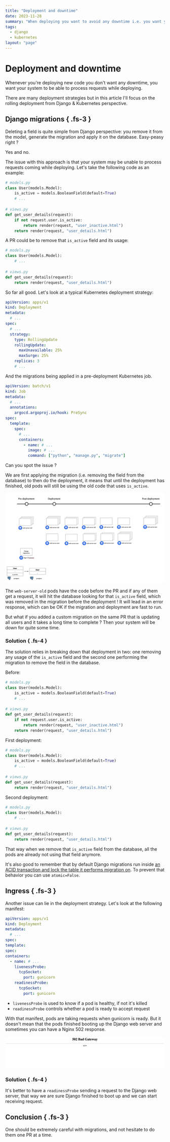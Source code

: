 ```yaml
---
title: "Deployment and downtime"
date: 2023-11-28
summary: "When deploying you want to avoid any downtime i.e. you want your system to be functional over the deployment timespan. What are the caveats that one should be wary of?"
tags:
  - django
  - kubernetes
layout: "page"
---
```

# Deployment and downtime

Whenever you're deploying new code you don't want any downtime, you want your system to be able to process requests while deploying. 

There are many deployment strategies but in this article I'll focus on the rolling deployment from Django & Kubernetes perspective.

## Django migrations { .fs-3 }

Deleting a field is quite simple from Django perspective: you remove it from the model, generate the migration and apply it on the database. Easy-peasy right ?

Yes and no.

The issue with this approach is that your system may be unable to process requests coming while deploying. Let's take the following code as an example:

```python
# models.py
class User(models.Model):
    is_active = models.BooleanField(default=True)
    # ...

# views.py
def get_user_details(request):
    if not request.user.is_active:
        return render(request, "user_inactive.html")
    return render(request, "user_details.html")
```

A PR could be to remove that `is_active` field and its usage:

```python
# models.py
class User(models.Model):
    # ...

# views.py
def get_user_details(request):
    return render(request, "user_details.html")
```

So far all good. Let's look at a typical Kubernetes deployment strategy:

```yaml
apiVersion: apps/v1
kind: Deployment
metadata:
  # ...
spec:
  # ...
  strategy:
    type: RollingUpdate
    rollingUpdate:
      maxUnavailable: 25%
      maxSurge: 25%
    replicas: 3
    # ...
```

And the migrations being applied in a pre-deployment Kubernetes job.

```yaml
apiVersion: batch/v1
kind: Job
metadata:
  # ...
  annotations:
    argocd.argoproj.io/hook: PreSync
spec:
  template:
    spec:
      # ...
      containers:
        - name: # ...
          image: # ...
          command: ["python", "manage.py", "migrate"]
```

Can you spot the issue ? 

We are first applying the migration (i.e. removing the field from the database) to then do the deployment, it means that until the deployment has finished, old pods will still be using the old code that uses `is_active`.

![Deployment](./img/deployment.png)

The `web-server-old` pods have the code before the PR and if any of them get a request, it will hit the database looking for that `is_active` field, which was removed in the migration before the deployment ! It will lead in an error response, which can be OK if the migration and deployment are fast to run. 

But what if you added a custom migration on the same PR that is updating all users and it takes a long time to complete ? Then your system will be down for quite some time.

### Solution { .fs-4 }

The solution relies in breaking down that deployment in two: one removing any usage of the `is_active` field and the second one performing the migration to remove the field in the database.

Before:

```python
# models.py
class User(models.Model):
    is_active = models.BooleanField(default=True)
    # ...

# views.py
def get_user_details(request):
    if not request.user.is_active:
        return render(request, "user_inactive.html")
    return render(request, "user_details.html")
```

First deployment:

```python
# models.py
class User(models.Model):
    is_active = models.BooleanField(default=True)
    # ...

# views.py
def get_user_details(request):
    return render(request, "user_details.html")
```

Second deployment:

```python
# models.py
class User(models.Model):
    # ...

# views.py
def get_user_details(request):
    return render(request, "user_details.html")
```

That way when we remove that `is_active` field from the database, all the pods are already not using that field anymore.

It's also good to remember that by default Django migrations run inside [an ACID transaction and lock the table it performs migration on](https://docs.djangoproject.com/en/4.2/topics/migrations/#transactions). To prevent that behavior you can use `atomic=False`.

## Ingress { .fs-3 }

Another issue can lie in the deployment strategy. Let's look at the following manifest:

```yaml
apiVersion: apps/v1
kind: Deployment
metadata:
  # ...
spec:
template:
spec:
containers:
  - name: # ...
    livenessProbe:
      tcpSocket:
        port: gunicorn
    readinessProbe:
      tcpSocket:
        port: gunicorn
```

- `livenessProbe` is used to know if a pod is healthy, if not it's killed
- `readinessProbe` controls whether a pod is ready to accept request

With that manifest, pods are taking requests when gunicorn is ready. But it doesn't mean that the pods finished booting up the Django web server and sometimes you can have a Nginx 502 response.

![Nginx 502](./img/502-bad-gateway.png)

### Solution { .fs-4 }

It's better to have a `readinessProbe` sending a request to the Django web server, that way we are sure Django finished to boot up and we can start receiving request.

## Conclusion { .fs-3 }

One should be extremely careful with migrations, and not hesitate to do them one PR at a time.
